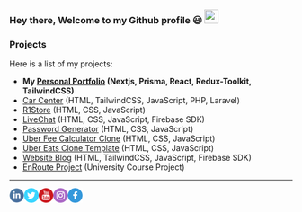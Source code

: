 ### Hey there, Welcome to my Github profile 😃 <img src="https://media.giphy.com/media/hvRJCLFzcasrR4ia7z/giphy.gif" width="25" height="25">



### Projects

Here is a list of my projects:
- **My [Personal Portfolio] (Nextjs, Prisma, React, Redux-Toolkit, TailwindCSS)**
- [Car Center] (HTML, TailwindCSS, JavaScript, PHP, Laravel)
- [R1Store] (HTML, CSS, JavaScript)
- [LiveChat] (HTML, CSS, JavaScript, Firebase SDK)
- [Password Generator] (HTML, CSS, JavaScript)
- [Uber Fee Calculator Clone] (HTML, CSS, JavaScript)
- [Uber Eats Clone Template] (HTML, CSS, JavaScript)
- [Website Blog] (HTML, TailwindCSS, JavaScript, Firebase SDK)
- [EnRoute Project] (University Course Project)
---

[<img align="left" alt="Linkedin" width="26" height="26" src="https://raw.githubusercontent.com/AlanD20/AlanD20/master/icons/linkedin.png" />][linkedin]
[<img align="left" alt="Twitter" width="26" height="26" src="https://raw.githubusercontent.com/AlanD20/AlanD20/master/icons/tw.png" />][twitter]
[<img align="left" alt="Youtube" width="26" height="26" src="https://raw.githubusercontent.com/AlanD20/AlanD20/master/icons/yt.png" />][youtube]
[<img align="left" alt="Instagram" width="26" height="26" src="https://raw.githubusercontent.com/AlanD20/AlanD20/master/icons/instagram.png" />][instagram]
[<img align="left" alt="Facebook" width="26" height="26" src="https://raw.githubusercontent.com/AlanD20/AlanD20/master/icons/facebook.png" />][facebook]


[linkedin]: https://www.linkedin.com/in/aland20
[youtube]: https://youtube.com/aland20
[twitter]: https://twitter.com/aland_2011
[facebook]: https://facebook.com/alands20
[instagram]: https://instagram.com/aland_2011
[R1Store]: https://r1store.aland20.tech/
[Personal Portfolio]: https://www.aland20.tech/
[LiveChat]: https://live-chat.aland20.tech/
[Website Blog]: https://webblog.aland20.tech/
[EnRoute Project]: https://github.com/AlanD20/EnRoute-university-project
[Car Center]: https://car-center.aland20.tech/
<!---
[R1Store]: https://r1store.netlify.app/
[Personal Portfolio]: https://aland20.github.io/
[LiveChat]: https://livechat-20f11.web.app/
[Website Blog]: https://webblog.aland20.repl.co/
-->
[Password Generator]: https://passwordgenerator.aland20.repl.co/
[Uber Fee Calculator Clone]: https://ubercalc.aland20.repl.co/
[Uber Eats Clone Template]: https://ubereat.aland20.repl.co/

